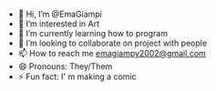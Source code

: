 - 👋 Hi, I’m @EmaGiampi
- 👀 I’m interested in Art
- 🌱 I’m currently learning how to program
- 💞️ I’m looking to collaborate on project with people
- 📫 How to reach me emagiampy2002@gmail.com
- 😄 Pronouns: They/Them
- ⚡ Fun fact: I' m making a comic 

<!---
EmaGiampi/EmaGiampi is a ✨ special ✨ repository because its `README.md` (this file) appears on your GitHub profile.
You can click the Preview link to take a look at your changes.
--->
